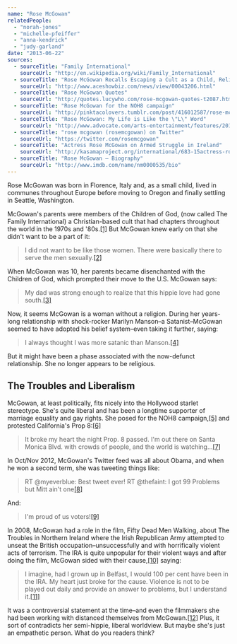 ```yaml
---
name: "Rose McGowan"
relatedPeople:
  - "norah-jones"
  - "michelle-pfeiffer"
  - "anna-kendrick"
  - "judy-garland"
date: "2013-06-22"
sources:
  - sourceTitle: "Family International"
    sourceUrl: "http://en.wikipedia.org/wiki/Family_International"
  - sourceTitle: "Rose McGowan Recalls Escaping a Cult as a Child, Religious Group Reacts"
    sourceUrl: "http://www.aceshowbiz.com/news/view/00043206.html"
  - sourceTitle: "Rose McGowan Quotes"
    sourceUrl: "http://quotes.lucywho.com/rose-mcgowan-quotes-t2087.html"
  - sourceTitle: "Rose McGowan for the NOH8 campaign"
    sourceUrl: "http://pinktacolovers.tumblr.com/post/416012587/rose-mcgowan-for-the-no-h8-campaign"
  - sourceTitle: "Rose McGowan: My Life is Like the \"L\" Word"
    sourceUrl: "http://www.advocate.com/arts-entertainment/features/2011/08/11/rose-mcgowan-my-life-l-word?page=0,1"
  - sourceTitle: "rose mcgowan (rosemcgowan) on Twitter"
    sourceUrl: "https://twitter.com/rosemcgowan"
  - sourceTitle: "Actress Rose McGowan on Armed Struggle in Ireland"
    sourceUrl: "http://kasamaproject.org/international/683-15actress-rose-mcgowan-on-armed-struggle-in-ireland#!kmt-start=0"
  - sourceTitle: "Rose McGowan – Biography"
    sourceUrl: "http://www.imdb.com/name/nm0000535/bio"
---
```


Rose McGowan was born in Florence, Italy and, as a small child, lived in communes throughout Europe before moving to Oregon and finally settling in Seattle, Washington.

McGowan's parents were members of the Children of God, (now called The Family International) a Christian-based cult that had chapters throughout the world in the 1970s and '80s.<a class="source-citation" href="#http://en.wikipedia.org/wiki/Family_International" title="Family International">[1]</a> But McGowan knew early on that she didn't want to be a part of it:

>I did not want to be like those women. There were basically there to serve the men sexually.<a class="source-citation" href="#http://www.aceshowbiz.com/news/view/00043206.html" title="Rose McGowan Recalls Escaping a Cult as a Child, Religious Group Reacts">[2]</a>

When McGowan was 10, her parents became disenchanted with the Children of God, which prompted their move to the U.S. McGowan says:

>My dad was strong enough to realize that this hippie love had gone south.<a class="source-citation" href="#http://www.aceshowbiz.com/news/view/00043206.html" title="Rose McGowan Recalls Escaping a Cult as a Child, Religious Group Reacts">[3]</a>

Now, it seems McGowan is a woman without a religion. During her years-long relationship with shock-rocker Marilyn Manson–a Satanist–McGowan seemed to have adopted his belief system–even taking it further, saying:

>I always thought I was more satanic than Manson.<a class="source-citation" href="#http://quotes.lucywho.com/rose-mcgowan-quotes-t2087.html" title="Rose McGowan Quotes">[4]</a>

But it might have been a phase associated with the now-defunct relationship. She no longer appears to be religious.


## The Troubles and Liberalism

McGowan, at least politically, fits nicely into the Hollywood starlet stereotype. She's quite liberal and has been a longtime supporter of marriage equality and gay rights. She posed for the NOH8 campaign,<a class="source-citation" href="#http://pinktacolovers.tumblr.com/post/416012587/rose-mcgowan-for-the-no-h8-campaign" title="Rose McGowan for the NOH8 campaign">[5]</a> and protested California's Prop 8:<a class="source-citation" href="#http://www.advocate.com/arts-entertainment/features/2011/08/11/rose-mcgowan-my-life-l-word?page=0,1" title="Rose McGowan: My Life is Like the &quot;L&quot; Word">[6]</a>

>It broke my heart the night Prop. 8 passed. I'm out there on Santa Monica Blvd. with crowds of people, and the world is watching…<a class="source-citation" href="#http://www.advocate.com/arts-entertainment/features/2011/08/11/rose-mcgowan-my-life-l-word?page=0,1" title="Rose McGowan: My Life is Like the &quot;L&quot; Word">[7]</a>

In Oct/Nov 2012, McGowan's Twitter feed was all about Obama, and when he won a second term, she was tweeting things like:

>RT @myeverblue: Best tweet ever! RT @thefaint: I got 99 Problems but Mitt ain't one<a class="source-citation" href="#https://twitter.com/rosemcgowan" title="rose mcgowan (rosemcgowan) on Twitter">[8]</a>

And:

>I'm proud of us voters!<a class="source-citation" href="#https://twitter.com/rosemcgowan" title="rose mcgowan (rosemcgowan) on Twitter">[9]</a>

In 2008, McGowan had a role in the film, Fifty Dead Men Walking, about The Troubles in Northern Ireland where the Irish Republican Army attempted to unseat the British occupation–unsuccessfully and with horrifically violent acts of terrorism. The IRA is quite unpopular for their violent ways and after doing the film, McGowan sided with their cause,<a class="source-citation" href="#http://kasamaproject.org/international/683-15actress-rose-mcgowan-on-armed-struggle-in-ireland#!kmt-start=0" title="Actress Rose McGowan on Armed Struggle in Ireland">[10]</a> saying:

>I imagine, had I grown up in Belfast, I would 100 per cent have been in the IRA. My heart just broke for the cause. Violence is not to be played out daily and provide an answer to problems, but I understand it.<a class="source-citation" href="#http://www.imdb.com/name/nm0000535/bio" title="Rose McGowan – Biography">[11]</a>

It was a controversial statement at the time–and even the filmmakers she had been working with distanced themselves from McGowan.<a class="source-citation" href="#http://kasamaproject.org/international/683-15actress-rose-mcgowan-on-armed-struggle-in-ireland#!kmt-start=0" title="Actress Rose McGowan on Armed Struggle in Ireland">[12]</a> Plus, it sort of contradicts her semi-hippie, liberal worldview. But maybe she's just an empathetic person. What do you readers think?